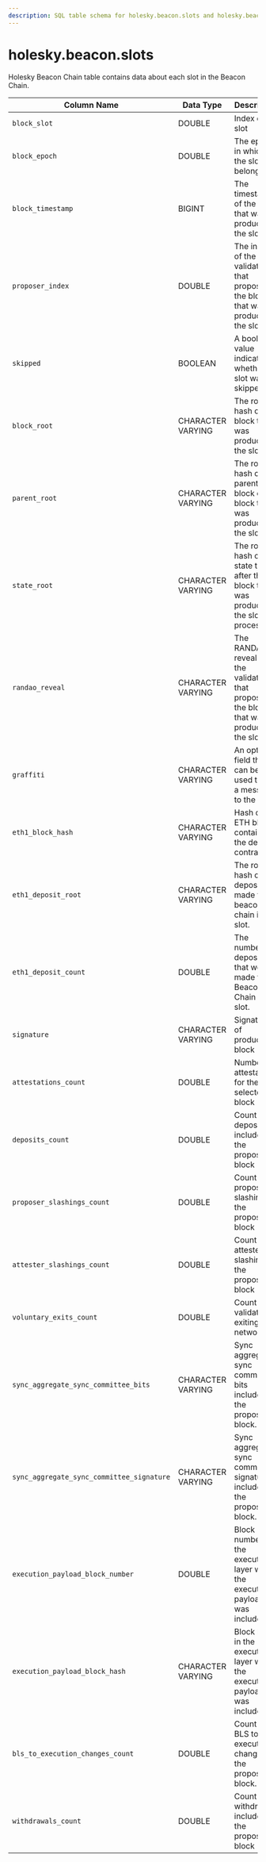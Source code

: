 ```yaml
---
description: SQL table schema for holesky.beacon.slots and holesky.beacon.recent_slots
---
```


# holesky.beacon.slots

Holesky Beacon Chain table contains data about each slot in the Beacon Chain.

| Column Name                               | Data Type         | Description                                                                                  |
| ----------------------------------------- | ----------------- | -------------------------------------------------------------------------------------------- |
| `block_slot`                              | DOUBLE            | Index of slot                                                                                |
| `block_epoch`                             | DOUBLE            | The epoch in which the slot belongs.                                                         |
| `block_timestamp`                         | BIGINT            | The timestamp of the block that was produced in the slot.                                    |
| `proposer_index`                          | DOUBLE            | The index of the validator that proposed the block that was produced in the slot.            |
| `skipped`                                 | BOOLEAN           | A boolean value indicating whether the slot was skipped.                                     |
| `block_root`                              | CHARACTER VARYING | The root hash of the block that was produced in the slot.                                    |
| `parent_root`                             | CHARACTER VARYING | The root hash of the parent block of the block that was produced in the slot.                |
| `state_root`                              | CHARACTER VARYING | The root hash of the state tree after the block that was produced in the slot was processed. |
| `randao_reveal`                           | CHARACTER VARYING | The RANDAO reveal of the validator that proposed the block that was produced in the slot.    |
| `graffiti`                                | CHARACTER VARYING | An optional field that can be used to add a message to the block                             |
| `eth1_block_hash`                         | CHARACTER VARYING | Hash of the ETH block containing the deposit contract                                        |
| `eth1_deposit_root`                       | CHARACTER VARYING | The root hash of the deposits made to the beacon chain in the slot.                          |
| `eth1_deposit_count`                      | DOUBLE            | The number of deposits that were made to the Beacon Chain in the slot.                       |
| `signature`                               | CHARACTER VARYING | Signature of produced block                                                                  |
| `attestations_count`                      | DOUBLE            | Number of attestations for the selected block                                                |
| `deposits_count`                          | DOUBLE            | Count of deposits include d in the proposed block                                            |
| `proposer_slashings_count`                | DOUBLE            | Count of proposer slashings in the proposed block                                            |
| `attester_slashings_count`                | DOUBLE            | Count of attester slashings in the proposed block                                            |
| `voluntary_exits_count`                   | DOUBLE            | Count of validators exiting the network                                                      |
| `sync_aggregate_sync_committee_bits`      | CHARACTER VARYING | Sync aggregate sync committee bits included in the proposed block.                           |
| `sync_aggregate_sync_committee_signature` | CHARACTER VARYING | Sync aggregate sync committee signature included in the proposed block.                      |
| `execution_payload_block_number`          | DOUBLE            | Block number in the execution layer where the execution payload was included.                |
| `execution_payload_block_hash`            | CHARACTER VARYING | Block hash in the execution layer where the execution payload was included.                  |
| `bls_to_execution_changes_count`          | DOUBLE            | Count of BLS to execution changes in the proposed block.                                     |
| `withdrawals_count`                       | DOUBLE            | Count of withdrawals included in the proposed block                                          |
